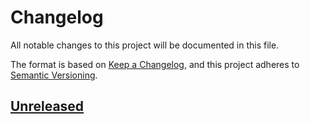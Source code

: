 # Changelog
All notable changes to this project will be documented in this file.

The format is based on [Keep a Changelog][clog], and this project adheres to [Semantic Versioning][semver].

## [Unreleased]

[unreleased]: https://github.com/spapanik/pathurl/compare/v0.1.0...main

[clog]: https://keepachangelog.com/en/1.0.0/
[semver]: https://semver.org/spec/v2.0.0.html
